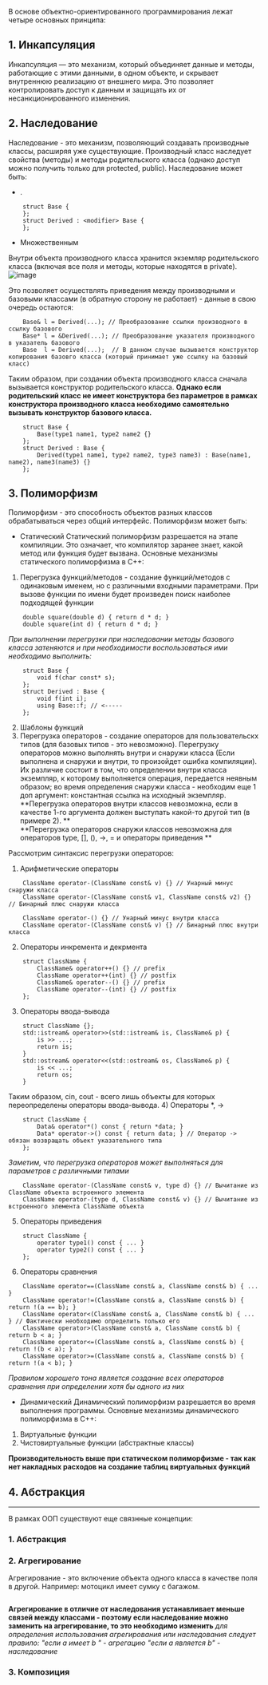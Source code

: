 В основе объектно-ориентированного программирования лежат четыре основных принципа: 
## 1. Инкапсуляция  
Инкапсуляция — это механизм, который объединяет данные и методы, работающие с этими данными, в одном объекте, и скрывает внутреннюю реализацию от внешнего мира.
Это позволяет контролировать доступ к данным и защищать их от несанкционированного изменения.
## 2. Наследование  
Наследование - это механизм, позволяющий создавать производные классы, расширяя уже существующие.
Производный класс наследует свойства (методы) и методы родительского класса (однако доступ можно получить только для protected, public). 
Наследование может быть:
- .
```
    struct Base {
    };
    struct Derived : <modifier> Base {
    };
```

- Множественным
  
Внутри объекта производного класса хранится экземляр родительского класса (включая все поля и методы, которые находятся в private).
![image](https://github.com/user-attachments/assets/086ea6b0-a8c7-433d-aff1-3bd75c1d1826)

Это позволяет осуществлять приведения между производными и базовыми классами (в обратную сторону не работает) - данные в свою очередь остаются:
```
    Base& l = Derived(...); // Преобразование ссылки производного в ссылку базового
    Base* l = &Derived(...); // Преобразование указателя производного в указатель базового
    Base  l = Derived(...);  // В данном случае вызывается конструктор копирования базовго класса (который принимает уже ссылку на базовый класс)
```

Таким образом, при создании объекта производного класса сначала вызывается конструктор родительского класса. 
**Однако если родительский класс не имеет конструктора без параметров в рамках конструктора производного класса необходимо самоятельно вызывать конструктор базового класса.**
```
    struct Base {
        Base(type1 name1, type2 name2 {}
    };
    struct Derived : Base {
        Derived(type1 name1, type2 name2, type3 name3) : Base(name1, name2), name3(name3) {}
    };
```

## 3. Полиморфизм
Полиморфизм - это способность объектов разных классов обрабатываться через общий интерфейс.
Полиморфизм может быть:
- Статический
Статический полиморфизм разрешается на этапе компиляции. Это означает, что компилятор заранее знает, какой метод или функция будет вызвана.
Основные механизмы статического полиморфизма в C++:
1. Перегрузка функций/методов - создание функций/методов с одинаковым именем, но с различными входными параметрами. При вызове функции по имени будет произведен поиск наиболее подходящей функции
```
    double square(double d) { return d * d; }
    double square(int d) { return d * d; }
```
*При выполнении перегрузки при наследовании методы базового класса затеняются и при необходимости воспользоваться ими необходимо выполнить:*
```
    struct Base {
        void f(char const* s);
    };
    struct Derived : Base {
        void f(int i);
        using Base::f; // <-----
    };
```
2. Шаблоны функций
3. Перегрузка операторов - создание операторов для пользовательскх типов (для базовых типов - это невозможно).
Перегрузку операторов можно выполнять внутри и снаружи класса (Если выполнена и снаружи и внутри, то произойдет ошибка компиляции). 
Их различие состоит в том, что определении внутри класса экземпляр, к которому выполняется операция, передается неявным образом; во время определения снаружи класса - необходим еще 1 доп аргумент: константная ссылка на исходный экземпляр.
**Перегрузка операторов внутри классов невозможна, если в качестве 1-го аргумента должен выступать какой-то другой тип (в примере 2). **  
**Перегрузка операторов снаружи классов невозможна для операторов type, [], (), ->, = и операторы приведения **

Рассмотрим синтаксис перегрузки операторов:
1) Арифметические операторы
```
    ClassName operator-(ClassName const& v) {} // Унарный минус снаружи класса
    ClassName operator-(ClassName const& v1, ClassName const& v2) {} // Бинарный плюс снаружи класса

    ClassName operator-() {} // Унарный минус внутри класса
    ClassName operator-(ClassName const& v) {} // Бинарный плюс внутри класса
```
2) Операторы инкремента и декрмента
```
    struct ClassName {
        ClassName& operator++() {} // prefix
        ClassName operator++(int) {} // postfix
        ClassName& operator--() {} // prefix
        ClassName operator--(int) {} // postfix
    };
```
3) Операторы ввода-вывода
```
    struct ClassName {};
    std::istream& operator>>(std::istream& is, ClassName& p) {
        is >> ...;
        return is;
    }
    std::ostream& operator<<(std::ostream& os, ClassName& p) {
        is << ...;
        return os;
    }
```
Таким образом, cin, cout - всего лишь объекты для которых переопределены операторы ввода-вывода.
4) Операторы *, ->
```
    struct ClassName {
        Data& operator*() const { return *data; }
        Data* operator->() const { return data; } // Оператор -> обязан возвращать объект указательного типа
    };
```
*Заметим, что перегрузка операторов может выполняться для параметров с различными типами*
```
    ClassName operator-(ClassName const& v, type d) {} // Вычитание из ClassName объекта встроенного элемента
    ClassName operator-(type d, ClassName const& v) {} // Вычитание из встроенного элемента ClassName объекта
```
5) Операторы приведения
```
    struct ClassName {
        operator type1() const { ... }
        operator type2() const { ... }
    };
```
6) Операторы сравнения
```
    ClassName operator==(ClassName const& a, ClassName const& b) { ... } 
    ClassName operator!=(ClassName const& a, ClassName const& b) { return !(a == b); }
    ClassName operator<(ClassName const& a, ClassName const& b) { ... } // Фактически необходимо определить только его 
    ClassName operator>(ClassName const& a, ClassName const& b) { return b < a; }
    ClassName operator<=(ClassName const& a, ClassName const& b) { return !(b < a); } 
    ClassName operator>=(ClassName const& a, ClassName const& b) { return !(a < b); } 
```
*Правилом хорошего тона является создание всех операторов сравнения при определении хотя бы одного из них*

- Динамический
Динамический полиморфизм разрешается во время выполнения программы. 
Основные механизмы динамического полиморфизма в C++:
1. Виртуальные функции
2. Чистовиртуальные функции (абстрактные классы)


**Производительность выше при статическом полиморфизме - так как нет накладных расходов на создание таблиц виртуальных функций**

## 4. Абстракция


***
В рамках ООП существуют еще связнные концепции:
### 1. Абстракция
### 2. Агрегирование
Агрегирование - это включение объекта одного класса в качестве поля в другой. Например: мотоцикл имеет сумку с багажом. 
```
```
**Агрегирование в отличие от наследования устанавливает меньше связей между классами - поэтому если наследование можно заменить на агрегирование, то это необходимо изменить**
*для определения использования агрегирования или наследования следует правило:
"если a имеет b " - агрегацию
"если a является b" - наследование*
### 3. Композиция

